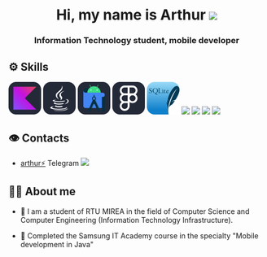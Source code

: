 <h1 align="center">Hi, my name is Arthur</a> 
<img src="https://github.com/blackcater/blackcater/raw/main/images/Hi.gif" height="32"/></h1>
<h3 align="center">Information Technology student, mobile developer </h3>

## ⚙️ Skills
<img src="https://github.com/tandpfun/skill-icons/blob/main/icons/Kotlin-Dark.svg" width="64" />   <img src="https://github.com/tandpfun/skill-icons/blob/main/icons/Java-Dark.svg" width="64" />   <img src="https://github.com/tandpfun/skill-icons/blob/main/icons/AndroidStudio-Dark.svg" width="64" /> 
   <img src="https://github.com/tandpfun/skill-icons/blob/main/icons/Figma-Dark.svg" width="64" />   <img src="https://github.com/tandpfun/skill-icons/blob/main/icons/SQLite.svg" width="64" />   <img src="https://cdn0.iconfinder.com/data/icons/file-types-6/32/file_type_xml-1024.png" width="64" />   <img src="https://services.google.com/fh/files/emails/android_dev_dec20_image4_updated.png" width="64"/>   <img src="https://github.com/arthsar7/arthsar7/assets/109426416/6d899dc7-7186-4101-bb9c-1158e0062789" width="128"/>  <img src="https://camo.githubusercontent.com/fbd1d173df911054e8001906bd155ad295b9482c7cb37a259cf0c45b169f0fcb/68747470733a2f2f656e637279707465642d74626e302e677374617469632e636f6d2f696d616765733f713d74626e3a414e6439476352303769393675567661636a59425a6e3248616e623879696b514c674f547454645a764126757371703d434155" width="48"/>
   
## 👁️ Contacts
- [arthur⚡](t.me/arthsar7) Telegram <a href="t.me/arthsar7"><img src="https://www.svgrepo.com/show/354443/telegram.svg" width=32/> </a>
## 👨‍💻 About me
- 🔭 I am a student of RTU MIREA in the field of Computer Science and Computer Engineering (Information Technology Infrastructure).

- 🌱 Completed the Samsung IT Academy course in the specialty "Mobile development in Java"
